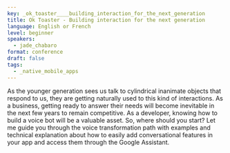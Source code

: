 ```yaml
---
key: _ok_toaster____building_interaction_for_the_next_generation
title: Ok Toaster - Building interaction for the next generation
language: English or French
level: beginner
speakers:
  - jade_chabaro
format: conference
draft: false
tags:
  - _native_mobile_apps
---
```

As the younger generation sees us talk to cylindrical inanimate objects that respond to us, they are getting naturally used to this kind of interactions. As a business, getting ready to answer their needs will become inevitable in the next few years to remain competitive. As a developer, knowing how to build a voice bot will be a valuable asset.
So, where should you start? Let me guide you through the voice transformation path with examples and technical explanation about how to easily add conversational features in your app and access them through the Google Assistant.
